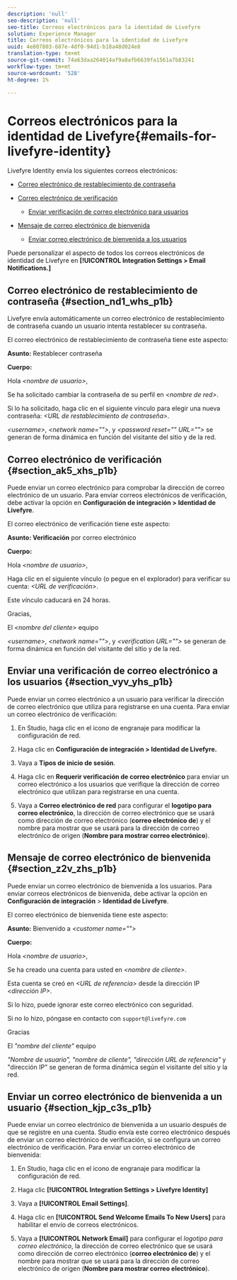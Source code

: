 ```yaml
---
description: 'null'
seo-description: 'null'
seo-title: Correos electrónicos para la identidad de Livefyre
solution: Experience Manager
title: Correos electrónicos para la identidad de Livefyre
uuid: 4e807803-687e-4df0-94d1-b18a48d024e8
translation-type: tm+mt
source-git-commit: 74a63daa264014af9a8afb6639fa1561a7b83241
workflow-type: tm+mt
source-wordcount: '528'
ht-degree: 1%

---
```



# Correos electrónicos para la identidad de Livefyre{#emails-for-livefyre-identity}

Livefyre Identity envía los siguientes correos electrónicos:

* [Correo electrónico de restablecimiento de contraseña](#c_emails_for_livefyre_identity/section_nd1_whs_p1b)
* [Correo electrónico de verificación](#c_emails_for_livefyre_identity/section_ak5_xhs_p1b)
   * [Enviar verificación de correo electrónico para usuarios](#c_emails_for_livefyre_identity/section_vyv_yhs_p1b)

* [Mensaje de correo electrónico de bienvenida](#c_emails_for_livefyre_identity/section_z2v_zhs_p1b)
   * [Enviar correo electrónico de bienvenida a los usuarios](#c_emails_for_livefyre_identity/section_kjp_c3s_p1b)

Puede personalizar el aspecto de todos los correos electrónicos de identidad de Livefyre en **[!UICONTROL Integration Settings > Email Notifications.]**

## Correo electrónico de restablecimiento de contraseña {#section_nd1_whs_p1b}

Livefyre envía automáticamente un correo electrónico de restablecimiento de contraseña cuando un usuario intenta restablecer su contraseña.

El correo electrónico de restablecimiento de contraseña tiene este aspecto:

**Asunto:** Restablecer contraseña

**Cuerpo:**

Hola *&lt;nombre de usuario>*,

Se ha solicitado cambiar la contraseña de su perfil en *&lt;nombre de red>*.

Si lo ha solicitado, haga clic en el siguiente vínculo para elegir una nueva contraseña: *&lt;URL de restablecimiento de contraseña>*.

*&lt;username>*,  *&lt;network name=&quot;&quot;>*, y  *&lt;password reset=&quot;&quot; URL=&quot;&quot;>* se generan de forma dinámica en función del visitante del sitio y de la red.

## Correo electrónico de verificación {#section_ak5_xhs_p1b}

Puede enviar un correo electrónico para comprobar la dirección de correo electrónico de un usuario. Para enviar correos electrónicos de verificación, debe activar la opción en **Configuración de integración > Identidad de Livefyre**.

El correo electrónico de verificación tiene este aspecto:

**Asunto: Verificación** por correo electrónico

**Cuerpo:**

Hola *&lt;nombre de usuario>*,

Haga clic en el siguiente vínculo (o pegue en el explorador) para verificar su cuenta: *&lt;URL de verificación>*.

Este vínculo caducará en 24 horas.

Gracias,

El *&lt;nombre del cliente>* equipo

*&lt;username>*,  *&lt;network name=&quot;&quot;>*, y  *&lt;verification URL=&quot;&quot;>* se generan de forma dinámica en función del visitante del sitio y de la red.

## Enviar una verificación de correo electrónico a los usuarios {#section_vyv_yhs_p1b}

Puede enviar un correo electrónico a un usuario para verificar la dirección de correo electrónico que utiliza para registrarse en una cuenta. Para enviar un correo electrónico de verificación:

1. En Studio, haga clic en el icono de engranaje para modificar la configuración de red.
1. Haga clic en **Configuración de integración > Identidad de Livefyre.**

1. Vaya a **Tipos de inicio de sesión**.
1. Haga clic en **Requerir verificación de correo electrónico** para enviar un correo electrónico a los usuarios que verifique la dirección de correo electrónico que utilizan para registrarse en una cuenta.
1. Vaya a **Correo electrónico de red** para configurar el **logotipo para correo electrónico**, la dirección de correo electrónico que se usará como dirección de correo electrónico (**correo electrónico de**) y el nombre para mostrar que se usará para la dirección de correo electrónico de origen (**Nombre para mostrar correo electrónico**).

## Mensaje de correo electrónico de bienvenida {#section_z2v_zhs_p1b}

Puede enviar un correo electrónico de bienvenida a los usuarios. Para enviar correos electrónicos de bienvenida, debe activar la opción en **Configuración de integración** > **Identidad de Livefyre**.

El correo electrónico de bienvenida tiene este aspecto:

**Asunto:** Bienvenido a  *&lt;customer name=&quot;&quot;>*

**Cuerpo:**

Hola *&lt;nombre de usuario>*,

Se ha creado una cuenta para usted en *&lt;nombre de cliente>*.

Esta cuenta se creó en *&lt;URL de referencia>* desde la dirección IP *&lt;dirección IP>*.

Si lo hizo, puede ignorar este correo electrónico con seguridad.

Si no lo hizo, póngase en contacto con `support@livefyre.com`

Gracias

El *&quot;nombre del cliente&quot;* equipo

*&quot;Nombre de usuario&quot;, &quot;nombre de cliente&quot;, &quot;dirección URL de referencia&quot;* y &quot;dirección IP&quot; se generan de forma dinámica según el visitante del sitio y la red.

## Enviar un correo electrónico de bienvenida a un usuario {#section_kjp_c3s_p1b}

Puede enviar un correo electrónico de bienvenida a un usuario después de que se registre en una cuenta. Studio envía este correo electrónico después de enviar un correo electrónico de verificación, si se configura un correo electrónico de verificación. Para enviar un correo electrónico de bienvenida:

1. En Studio, haga clic en el icono de engranaje para modificar la configuración de red.
1. Haga clic **[!UICONTROL Integration Settings > Livefyre Identity]**

1. Vaya a **[!UICONTROL Email Settings]**.

1. Haga clic en **[!UICONTROL Send Welcome Emails To New Users]** para habilitar el envío de correos electrónicos.
1. Vaya a **[!UICONTROL Network Email]** para configurar el *logotipo para correo electrónico*, la dirección de correo electrónico que se usará como dirección de correo electrónico (**correo electrónico de**) y el nombre para mostrar que se usará para la dirección de correo electrónico de origen (**Nombre para mostrar correo electrónico**).
